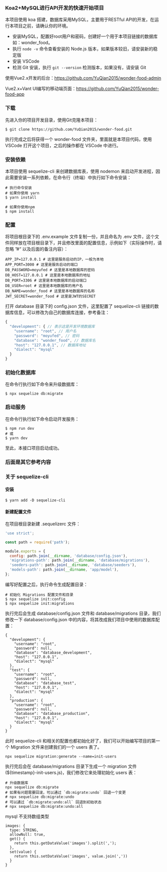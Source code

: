 ### Koa2+MySQL进行API开发的快速开始项目

本项目使用 koa 搭建，数据库采用MySQL，主要用于RESTful API的开发，在运行本项目之前，请确认你的环境。

- 安装MySQL，配置好root用户和密码，创建好一个用于本项目链接的数据库如：wonder_food。
- 执行 `node -v` 命令查看安装的 Node.js 版本，如果版本较旧，请安装新的稳定版
- 安装 VSCode
- 检测 Git 安装，执行 `git --version` 检测版本，如果没有，请安装 Git

使用Vue2.x开发的后台：https://github.com/YuQian2015/wonder-food-admin

Vue2.x+Vant UI编写的移动端页面：https://github.com/YuQian2015/wonder-food-app

### 下载

先进入你的项目开发目录，使用Git克隆本项目：

```shell
$ git clone https://github.com/YuQian2015/wonder-food.git
```

执行完成之后将获得一个 wonder-food 文件夹，里面就是本项目代码，使用 VSCode 打开这个项目，之后的操作都在 VSCode 中进行。

### 安装依赖

本项目使用 sequelize-cli 来创建数据库表，使用 nodemon 来启动开发进程，因此需要安装一系列依赖，在命令行（终端）中执行如下命令安装：

```shell
# 执行命令安装
# 如果你使用 yarn
$ yarn install

# 如果你使用npm
$ npm install 
```

### 配置

将项目根目录下的 .env.example 文件复制一份，并且命名为 .env 文件，这个文件同样放在项目根目录下，并且修改里面的配置信息，示例如下（实际操作时，请忽略 ”#“ 以及后面的备注内容）：

```
APP_IP=127.0.0.1 # 这里是服务启动的IP，一般为本地
APP_PORT=3000 # 这里是服务启动的端口
DB_PASSWORD=moyufed # 这里是本地数据库的密码
DB_HOST=127.0.0.1 # 这里是本地数据库的地址
DB_PORT=3306 # 这里是本地数据库的启动端口
DB_USER=root # 这里是本地数据库的用户名
DB_NAME=wonder_food # 这里是本地数据库的名称
JWT_SECRET=wonder_food # 这里是JWT的SECRET
```

打开 database 目录下的 config.json 文件，这里配置了 sequelize-cli 链接的数据库信息，可以修改为自己的数据库连接，参考备注：

```js
{
  "development": { // 表示这是开发环境数据库
    "username": "root", // 用户名
    "password": "moyufed", // 密码
    "database": "wonder_food", // 数据库名
    "host": "127.0.0.1", // 数据库地址
    "dialect": "mysql"
  }
}
```

### 初始化数据库

在命令行执行如下命令来升级数据库：

```shell
$ npx sequelize db:migrate
```

### 启动服务

在命令行执行如下命令启动开发服务：

```shell
$ npm run dev
# 或
$ yarn dev
```

至此，本接口项目启动成功。



### 后面是其它参考内容

### 关于 sequelize-cli

#### 安装

```shell
$ yarn add -D sequelize-cli
```

#### 新建配置文件

在项目根目录新建 .sequelizerc 文件：

```javascript
'use strict';

const path = require('path');

module.exports = {
  config: path.join(__dirname, 'database/config.json'),
  'migrations-path': path.join(__dirname, 'database/migrations'),
  'seeders-path': path.join(__dirname, 'database/seeders'),
  'models-path': path.join(__dirname, 'app/model'),
};

```

编写好配置之后，执行命令生成配置目录：

```shell
# 初始化 Migrations 配置文件和目录
$ npx sequelize init:config
$ npx sequelize init:migrations
```

执行完后会生成 database/config.json 文件和 database/migrations 目录，我们修改一下 database/config.json 中的内容，将其改成我们项目中使用的数据库配置：

```
{
  "development": {
    "username": "root",
    "password": null,
    "database": "database_development",
    "host": "127.0.0.1",
    "dialect": "mysql"
  },
  "test": {
    "username": "root",
    "password": null,
    "database": "database_test",
    "host": "127.0.0.1",
    "dialect": "mysql"
  },
  "production": {
    "username": "root",
    "password": null,
    "database": "database_production",
    "host": "127.0.0.1",
    "dialect": "mysql"
  }
}

```

此时 sequelize-cli 和相关的配置也都初始化好了，我们可以开始编写项目的第一个 Migration 文件来创建我们的一个 users 表了。

```
npx sequelize migration:generate --name=init-users
```

执行完后会在 database/migrations 目录下生成一个 migration 文件(${timestamp}-init-users.js)，我们修改它来处理初始化 users 表：

```
# 升级数据库
npx sequelize db:migrate
# 如果有问题需要回滚，可以通过 `db:migrate:undo` 回退一个变更
# npx sequelize db:migrate:undo
# 可以通过 `db:migrate:undo:all` 回退到初始状态
# npx sequelize db:migrate:undo:all
```

mysql 不支持数组类型

```
images: {
  type: STRING,
  allowNull: true,
  get() {
    return this.getDataValue('images').split(',');
  },
  set(value) {
    return this.setDataValue('images', value.join(','))
  }
}
```
